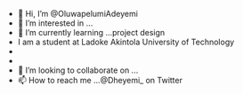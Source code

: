 - 👋 Hi, I’m @OluwapelumiAdeyemi
- 👀 I’m interested in ...
- 🌱 I’m currently learning ...project design
- I am a student at Ladoke Akintola University of Technology 
- 
-
- 💞️ I’m looking to collaborate on ...
- 📫 How to reach me ...@Dheyemi_ on Twitter 

<!---
OluwapelumiAdeyemi/OluwapelumiAdeyemi is a ✨ special ✨ repository because its `README.md` (this file) appears on your GitHub profile.
You can click the Preview link to take a look at your changes.
--->
